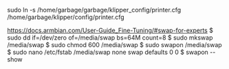 sudo ln -s /home/garbage/garbage/klipper_config/printer.cfg /home/garbage/klipper/config/printer.cfg


https://docs.armbian.com/User-Guide_Fine-Tuning/#swap-for-experts
$ sudo dd if=/dev/zero of=/media/swap bs=64M count=8 
$ sudo mkswap /media/swap
$ sudo chmod 600 /media/swap 
$ sudo swapon /media/swap 
$ sudo nano /etc/fstab
/media/swap none swap defaults 0 0
$ swapon --show